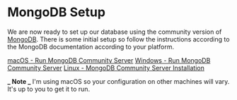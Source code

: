 # MongoDB Setup

We are now ready to set up our database using the community version of [MongoDB](https://www.mongodb.com/download-center#communityhttps://www.mongodb.com/download-center#community). There is some initial setup so follow the instructions according to the MongoDB documentation according to your platform.

[macOS - Run MongoDB Community Server](https://docs.mongodb.com/manual/tutorial/install-mongodb-on-os-x/#run-mongodb)
[Windows - Run MongoDB Community Server](https://docs.mongodb.com/manual/tutorial/install-mongodb-on-windows/#run-mongodb-community-edition)
[Linux - MongoDB Community Server Installation](https://docs.mongodb.com/manual/administration/install-on-linux/)

**_ Note _**
I'm using macOS so your configuration on other machines will vary. It's up to you to get it to run.
